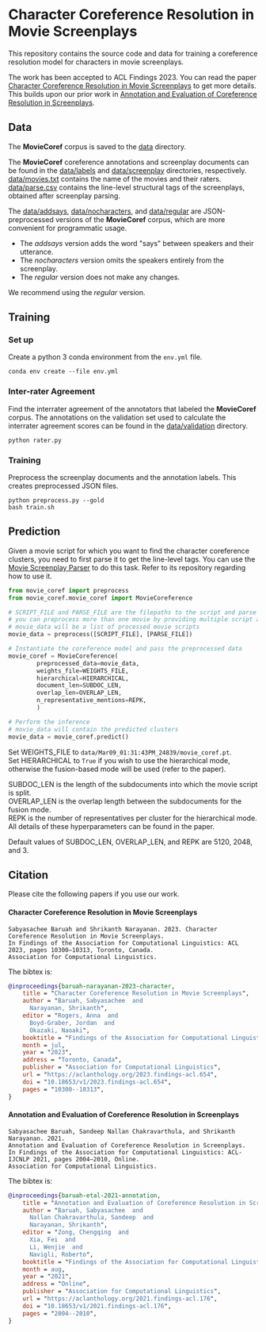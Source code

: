 # Character Coreference Resolution in Movie Screenplays

This repository contains the source code and data for training a coreference resolution model for characters in movie
screenplays.

The work has been accepted to ACL Findings 2023.
You can read the paper 
[Character Coreference Resolution in Movie Screenplays](https://aclanthology.org/2023.findings-acl.654/)
to get more details. <br>
This builds upon our prior work in 
[Annotation and Evaluation of Coreference Resolution in Screenplays](https://aclanthology.org/2021.findings-acl.176/).

## Data

The __MovieCoref__ corpus is saved to the [data](data/) directory.

The __MovieCoref__ coreference annotations and screenplay documents can be found in the [data/labels](data/labels/) 
and [data/screenplay](data/screenplay/) directories, respectively.
[data/movies.txt](data/movies.txt) contains the name of the movies and their raters.
[data/parse.csv](data/parse.csv) contains the line-level structural tags of the screenplays, obtained after 
screenplay parsing.

The [data/addsays](data/addsays/), [data/nocharacters](data/nocharacters/), and [data/regular](data/regular/) 
are JSON-preprocessed versions of the __MovieCoref__ corpus, which are more convenient for programmatic usage.

- The _addsays_ version adds the word "says" between speakers and their utterance.
- The _nocharacters_ version omits the speakers entirely from the screenplay.
- The _regular_ version does not make any changes.

We recommend using the _regular_ version.

## Training

### Set up

Create a python 3 conda environment from the `env.yml` file.

```
conda env create --file env.yml
```

### Inter-rater Agreement

Find the interrater agreement of the annotators that labeled the __MovieCoref__ corpus.
The annotations on the validation set used to calculate the interrater agreement scores can be found in the 
[data/validation](data/validation/) directory.

```
python rater.py
```

### Training

Preprocess the screenplay documents and the annotation labels.
This creates preprocessed JSON files.

```
python preprocess.py --gold
bash train.sh
```

## Prediction

Given a movie script for which you want to find the character coreference clusters, you need to first parse it to
get the line-level tags.
You can use the [Movie Screenplay Parser](https://github.com/usc-sail/mica-screenplay-parser) to do this task.
Refer to its repository regarding how to use it.

```python
from movie_coref import preprocess
from movie_coref.movie_coref import MovieCoreference

# SCRIPT_FILE and PARSE_FILE are the filepaths to the script and parse file
# you can preprocess more than one movie by providing multiple script and parse files
# movie_data will be a list of processed movie scripts
movie_data = preprocess([SCRIPT_FILE], [PARSE_FILE])

# Instantiate the coreference model and pass the preprocessed data
movie_coref = MovieCoreference(
        preprocessed_data=movie_data,
        weights_file=WEIGHTS_FILE,
        hierarchical=HIERARCHICAL,
        document_len=SUBDOC_LEN,
        overlap_len=OVERLAP_LEN,
        n_representative_mentions=REPK,
        )

# Perform the inference
# movie_data will contain the predicted clusters
movie_data = movie_coref.predict()
```

Set WEIGHTS_FILE to `data/Mar09_01:31:43PM_24839/movie_coref.pt`. <br>
Set HIERARCHICAL to `True` if you wish to use the hierarchical mode, otherwise the fusion-based mode will be used
(refer to the paper).

SUBDOC_LEN is the length of the subdocuments into which the movie script is split. <br>
OVERLAP_LEN is the overlap length between the subdocuments for the fusion mode. <br>
REPK is the number of representatives per cluster for the hierarchical mode.
All details of these hyperparameters can be found in the paper.

Default values of SUBDOC_LEN, OVERLAP_LEN, and REPK are 5120, 2048, and 3.

## Citation

Please cite the following papers if you use our work.

#### Character Coreference Resolution in Movie Screenplays
```
Sabyasachee Baruah and Shrikanth Narayanan. 2023. Character Coreference Resolution in Movie Screenplays.
In Findings of the Association for Computational Linguistics: ACL 2023, pages 10300–10313, Toronto, Canada.
Association for Computational Linguistics.
```

The bibtex is:
```bibtex
@inproceedings{baruah-narayanan-2023-character,
    title = "Character Coreference Resolution in Movie Screenplays",
    author = "Baruah, Sabyasachee  and
      Narayanan, Shrikanth",
    editor = "Rogers, Anna  and
      Boyd-Graber, Jordan  and
      Okazaki, Naoaki",
    booktitle = "Findings of the Association for Computational Linguistics: ACL 2023",
    month = jul,
    year = "2023",
    address = "Toronto, Canada",
    publisher = "Association for Computational Linguistics",
    url = "https://aclanthology.org/2023.findings-acl.654",
    doi = "10.18653/v1/2023.findings-acl.654",
    pages = "10300--10313",
}
```

#### Annotation and Evaluation of Coreference Resolution in Screenplays
```
Sabyasachee Baruah, Sandeep Nallan Chakravarthula, and Shrikanth Narayanan. 2021. 
Annotation and Evaluation of Coreference Resolution in Screenplays. 
In Findings of the Association for Computational Linguistics: ACL-IJCNLP 2021, pages 2004–2010, Online. 
Association for Computational Linguistics.
```

The bibtex is:
```bibtex
@inproceedings{baruah-etal-2021-annotation,
    title = "Annotation and Evaluation of Coreference Resolution in Screenplays",
    author = "Baruah, Sabyasachee  and
      Nallan Chakravarthula, Sandeep  and
      Narayanan, Shrikanth",
    editor = "Zong, Chengqing  and
      Xia, Fei  and
      Li, Wenjie  and
      Navigli, Roberto",
    booktitle = "Findings of the Association for Computational Linguistics: ACL-IJCNLP 2021",
    month = aug,
    year = "2021",
    address = "Online",
    publisher = "Association for Computational Linguistics",
    url = "https://aclanthology.org/2021.findings-acl.176",
    doi = "10.18653/v1/2021.findings-acl.176",
    pages = "2004--2010",
}
```